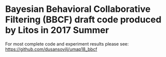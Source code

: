 # Bayesian Behavioral Collaborative Filtering (BBCF) draft code produced by Litos in 2017 Summer 
For most complete code and experiment results please see: https://github.com/dusansovilj/umap18_bbcf 
